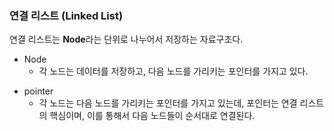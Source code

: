 ### 연결 리스트 (Linked List)

연결 리스트는 **Node**라는 단위로 나누어서 저장하는 자료구조다.

- Node
  - 각 노드는 데이터를 저장하고, 다음 노드를 가리키는 포인터를 가지고 있다.

* pointer
  - 각 노드는 다음 노드를 가리키는 포인터를 가지고 있는데, 포인터는 연결 리스트의 핵심이며, 이를 통해서 다음 노드들이 순서대로 연결된다.
